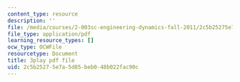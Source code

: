 ```yaml
---
content_type: resource
description: ''
file: /media/courses/2-003sc-engineering-dynamics-fall-2011/2c5b25275e7a5d85beb048b022fac90c_9CPA6WG6mRo.pdf
file_type: application/pdf
learning_resource_types: []
ocw_type: OCWFile
resourcetype: Document
title: 3play pdf file
uid: 2c5b2527-5e7a-5d85-beb0-48b022fac90c
---
```

